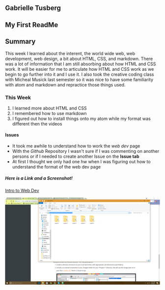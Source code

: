## Gabrielle Tusberg


My First ReadMe
-----

## Summary
This week I learned about the interent, the world wide web, web development, web design, a bit about HTML, CSS, and markdown. There was a lot of information that I am still absorbing about how HTML and CSS work. It will be easier for me to articulate how HTML and CSS work as we begin to go further into it and I use it. I also took the creative coding class with Micheal Musick last semester so it was nice to have some familiarity with atom and markdown and repractice those things used.

### This Week
  1. I learned more about HTML and CSS
  2. I remembered how to use markdown
  3. I figured out how to install things onto my atom while my format was different then the videos

#### Issues
- It took me awhile to understand how to work the *web dev* page 
- With the *Github* Repository I wasn't sure if I was commenting on another persons or if I needed to create another Issue on the __Issue tab__
- At first I thought we only had one hw when I was figuring out how to understand the format of the web dev page

##### Here is a Link and a Screenshot!

[Intro to Web Dev](https://media-ed-online.github.io/intro-web-dev/)

 ![Screenshot Of my Directory](./images/screenshot-1.png)
